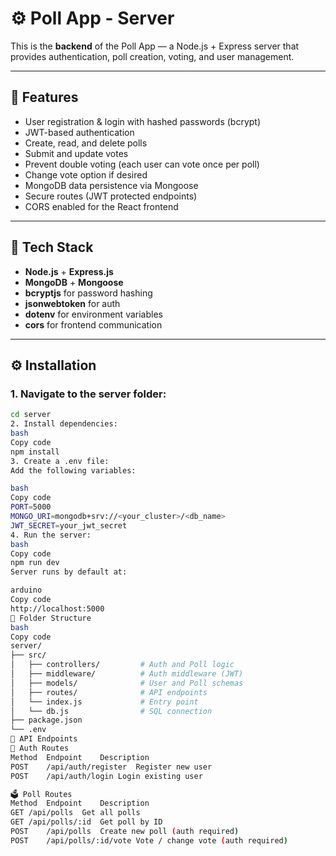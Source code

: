# ⚙️ Poll App - Server

This is the **backend** of the Poll App — a Node.js + Express server that provides authentication, poll creation, voting, and user management.

---

## 🚀 Features

- User registration & login with hashed passwords (bcrypt)
- JWT-based authentication
- Create, read, and delete polls
- Submit and update votes
- Prevent double voting (each user can vote once per poll)
- Change vote option if desired
- MongoDB data persistence via Mongoose
- Secure routes (JWT protected endpoints)
- CORS enabled for the React frontend

---

## 🧰 Tech Stack

- **Node.js** + **Express.js**
- **MongoDB** + **Mongoose**
- **bcryptjs** for password hashing
- **jsonwebtoken** for auth
- **dotenv** for environment variables
- **cors** for frontend communication

---

## ⚙️ Installation

### 1. Navigate to the server folder:

```bash
cd server
2. Install dependencies:
bash
Copy code
npm install
3. Create a .env file:
Add the following variables:

bash
Copy code
PORT=5000
MONGO_URI=mongodb+srv://<your_cluster>/<db_name>
JWT_SECRET=your_jwt_secret
4. Run the server:
bash
Copy code
npm run dev
Server runs by default at:

arduino
Copy code
http://localhost:5000
🧩 Folder Structure
bash
Copy code
server/
├── src/
│   ├── controllers/         # Auth and Poll logic
│   ├── middleware/          # Auth middleware (JWT)
│   ├── models/              # User and Poll schemas
│   ├── routes/              # API endpoints
│   └── index.js             # Entry point
│   └── db.js                # SQL connection
├── package.json
└── .env
🔗 API Endpoints
🔐 Auth Routes
Method	Endpoint	Description
POST	/api/auth/register	Register new user
POST	/api/auth/login	Login existing user

🗳️ Poll Routes
Method	Endpoint	Description
GET	/api/polls	Get all polls
GET	/api/polls/:id	Get poll by ID
POST	/api/polls	Create new poll (auth required)
POST	/api/polls/:id/vote	Vote / change vote (auth required)
```
